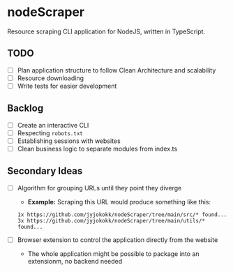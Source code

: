 # nodeScraper

Resource scraping CLI application for NodeJS, written in TypeScript.

## TODO

- [ ] Plan application structure to follow Clean Architecture and scalability
- [ ] Resource downloading
- [ ] Write tests for easier development

## Backlog

- [ ] Create an interactive CLI
- [ ] Respecting `robots.txt`
- [ ] Establishing sessions with websites
- [ ] Clean business logic to separate modules from index.ts

## Secondary Ideas

- [ ] Algorithm for grouping URLs until they point they diverge
  - **Example:** Scraping this URL would produce something like this:

  ```text
  1x https://github.com/jyjokokk/nodeScraper/tree/main/src/* found...
  3x https://github.com/jyjokokk/nodeScraper/tree/main/utils/* found...
  ```

- [ ] Browser extension to control the application directly from the website
  - The whole application might be possible to package into an extensionm, no
  backend needed
